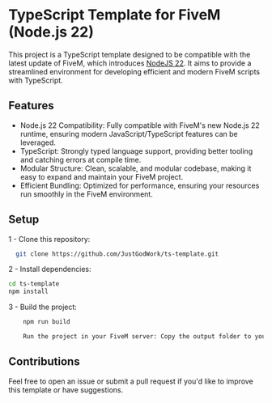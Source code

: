 # TypeScript Template for FiveM (Node.js 22)

This project is a TypeScript template designed to be compatible with the latest update of FiveM, which introduces [NodeJS 22](https://runtime.fivem.net/artifacts/fivem/build_server_windows/feature/nodejs_and_v8_update/). It aims to provide a streamlined environment for developing efficient and modern FiveM scripts with TypeScript.

## Features

  - Node.js 22 Compatibility: Fully compatible with FiveM's new Node.js 22 runtime, ensuring modern JavaScript/TypeScript features can be leveraged.
  - TypeScript: Strongly typed language support, providing better tooling and catching errors at compile time.
  - Modular Structure: Clean, scalable, and modular codebase, making it easy to expand and maintain your FiveM project.
  - Efficient Bundling: Optimized for performance, ensuring your resources run smoothly in the FiveM environment.

## Setup

  1 - Clone this repository:

  ```bash
    git clone https://github.com/JustGodWork/ts-template.git
  ```

  2 - Install dependencies:

```bash
cd ts-template
npm install
```

  3 - Build the project:

```bash
    npm run build

    Run the project in your FiveM server: Copy the output folder to your FiveM server's resources directory and ensure it is added to your server.cfg.
```

## Contributions

Feel free to open an issue or submit a pull request if you'd like to improve this template or have suggestions.
